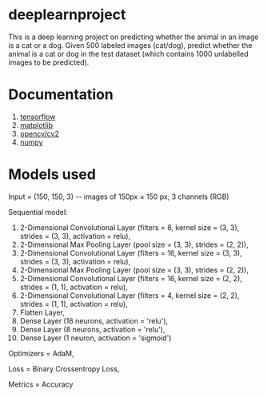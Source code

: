 # deeplearnproject
This is a deep learning project on predicting whether the animal in an image is a cat or a dog.
Given 500 labeled images (cat/dog), predict whether the animal is a cat or dog in the test dataset (which contains 1000 unlabelled images to be predicted).

# Documentation
1. [tensorflow](https://www.tensorflow.org/)
2. [matplotlib](https://matplotlib.org/)
3. [opencv/cv2](https://opencv.org/)
4. [numpy](https://numpy.org/)

# Models used
Input = (150, 150, 3) -- images of 150px $\times$ 150 px, 3 channels (RGB)

Sequential model:
1. 2-Dimensional Convolutional Layer (filters = 8, kernel size = (3, 3), strides = (3, 3), activation = relu), 
2. 2-Dimensional Max Pooling Layer (pool size = (3, 3), strides = (2, 2)),
3. 2-Dimensional Convolutional Layer (filters = 16, kernel size = (3, 3), strides = (3, 3), activation = relu),
4. 2-Dimensional Max Pooling Layer (pool size = (3, 3), strides = (2, 2)),
5. 2-Dimensional Convolutional Layer (filters = 16, kernel size = (2, 2), strides = (1, 1), activation = relu),
6. 2-Dimensional Convolutional Layer (filters = 4, kernel size = (2, 2), strides = (1, 1), activation = relu),
7. Flatten Layer,
8. Dense Layer (16 neurons, activation = 'relu'),
9. Dense Layer (8 neurons, activation = 'relu'),
10. Dense Layer (1 neuron, activation = 'sigmoid')

Optimizers = AdaM,

Loss = Binary Crossentropy Loss,

Metrics = Accuracy
